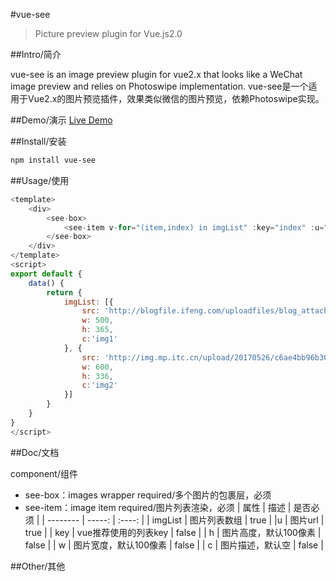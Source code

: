 #vue-see
> Picture preview plugin for Vue.js2.0

##Intro/简介

vue-see is an image preview plugin for vue2.x that looks like a WeChat image preview and relies on Photoswipe implementation.
vue-see是一个适用于Vue2.x的图片预览插件，效果类似微信的图片预览，依赖Photoswipe实现。

##Demo/演示
[Live Demo](https://zhaohaodang.github.io/demo/vue-see/#/)

##Install/安装

```bash
npm install vue-see
```

##Usage/使用

```javascript
<template>
    <div>
        <see-box>
            <see-item v-for="(item,index) in imgList" :key="index" :u="item.src" :h="item.h" :w="item.w" :c="item.c"></see-item>
        </see-box>
    </div>
</template>
<script>
export default {
    data() {
        return {
            imgList: [{
                src: 'http://blogfile.ifeng.com/uploadfiles/blog_attachment/1308/75/10103075_13773099904967.jpg',
                w: 500,
                h: 365,
                c:'img1'
            }, {
                src: 'http://img.mp.itc.cn/upload/20170526/c6ae4bb96b3043be9d45fa5402a7f96c_th.jpg',
                w: 600,
                h: 336,
                c:'img2'
            }]
        }
    }
}
</script>
```

##Doc/文档

component/组件
* see-box：images wrapper required/多个图片的包裹层，必须
* see-item：image item required/图片列表渲染，必须
| 属性        | 描述   |  是否必须  |
| --------   | -----:  | :----:  |
| imgList     | 图片列表数组 |   true     |
|u			 |	图片url		|	true	|
| key        |   vue推荐使用的列表key   |   false   |
| h        |    图片高度，默认100像素    |  false  |
| w        |    图片宽度，默认100像素    |  false  |
| c        |    图片描述，默认空    |  false  |

##Other/其他



